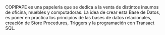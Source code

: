COPIPAPE es una papeleria que se dedica a la venta de distintos insumos de oficina, muebles y computadoras.
La idea de crear esta Base de Datos, es poner en practica los principios de las bases de datos relacionales, creación de Store Procedures, Triggers y la programación con Transact SQL. 
